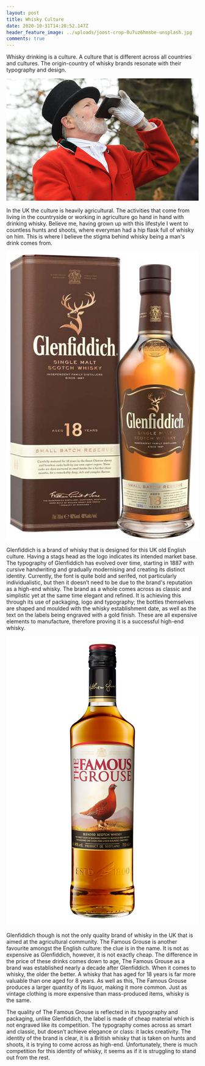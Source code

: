 ```yaml
---
layout: post
title: Whisky Culture
date: 2020-10-31T14:28:52.147Z
header_feature_image: ../uploads/joost-crop-0u7uz6hmsbe-unsplash.jpg
comments: true
---
```

Whisky drinking is a culture. A culture that is different across all countries and cultures. The origin-country of whisky brands resonate with their typography and design.

![A Huntsman Drinking Whisky from a Hip Flask](../uploads/hip-flask.jpeg)

In the UK the culture is heavily agricultural. The activities that come from living in the countryside or working in agriculture go hand in hand with drinking whisky. Believe me, having grown up with this lifestyle I went to countless hunts and shoots, where everyman had a hip flask full of whisky on him. This is where I believe the stigma behind whisky being a man's drink comes from.

![Glenfiddich Scotch Whisky](../uploads/glen.jpg)

Glenfiddich is a brand of whisky that is designed for this UK old English culture. Having a stags head as the logo indicates its intended market base. The typography of Glenfiddich has evolved over time, starting in 1887 with cursive handwriting and gradually modernising and creating its distinct identity. Currently, the font is quite bold and serifed, not particularly individualistic, but then it doesn’t need to be due to the brand's reputation as a high-end whisky. The brand as a whole comes across as classic and simplistic yet at the same time elegant and refined. It is achieving this through its use of packaging, logo and typography; the bottles themselves are shaped and moulded with the whisky establishment date, as well as the text on the labels being engraved with a gold finish. These are all expensive elements to manufacture, therefore proving it is a successful high-end whisky.

![The Famous Grouse Scotch Whisky](../uploads/famous-grouse-22372.jpg)

Glenfiddich though is not the only quality brand of whisky in the UK that is aimed at the agricultural community. The Famous Grouse is another favourite amongst the English culture: the clue is in the name. It is not as expensive as Glenfiddich, however, it is not exactly cheap. The difference in the price of these drinks comes down to age, The Famous Grouse as a brand was established nearly a decade after Glenfiddich. When it comes to whisky, the older the better. A whisky that has aged for 18 years is far more valuable than one aged for 8 years. As well as this, The Famous Grouse produces a larger quantity of its liquor, making it more common. Just as vintage clothing is more expensive than mass-produced items, whisky is the same. 

The quality of The Famous Grouse is reflected in its typography and packaging, unlike Glenfiddich, the label is made of cheap material which is not engraved like its competition. The typography comes across as smart and classic, but doesn’t achieve elegance or class: it lacks creativity. The identity of the brand is clear, it is a British whisky that is taken on hunts and shoots, it is trying to come across as high-end. Unfortunately, there is much competition for this identity of whisky, it seems as if it is struggling to stand out from the rest.